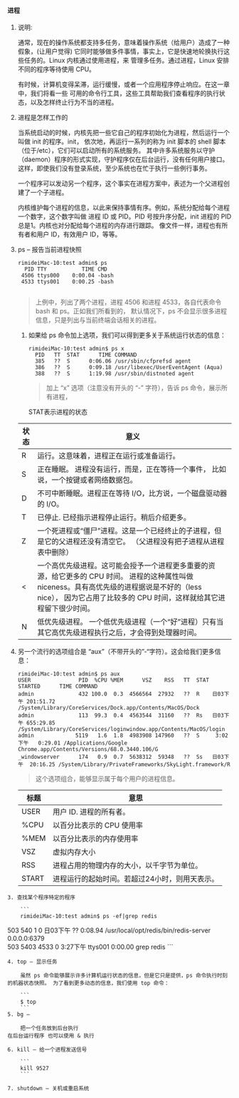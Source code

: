 #### 进程

1. 说明:

    通常，现在的操作系统都支持多任务，意味着操作系统（给用户）造成了一种假象，(让用户觉得) 它同时能够做多件事情，事实上，它是快速地轮换执行这些任务的。Linux 内核通过使用进程，来 管理多任务。通过进程，Linux 安排不同的程序等待使用 CPU。

    有时候，计算机变得呆滞，运行缓慢，或者一个应用程序停止响应。在这一章中，我们将看一些 可用的命令行工具，这些工具帮助我们查看程序的执行状态，以及怎样终止行为不当的进程。

2. 进程是怎样工作的


    当系统启动的时候，内核先把一些它自己的程序初始化为进程，然后运行一个叫做 init 的程序。init， 依次地，再运行一系列的称为 init 脚本的 shell 脚本（位于/etc），它们可以启动所有的系统服务。 其中许多系统服务以守护（daemon）程序的形式实现，守护程序仅在后台运行，没有任何用户接口。 这样，即使我们没有登录系统，至少系统也在忙于执行一些例行事务。

    一个程序可以发动另一个程序，这个事实在进程方案中，表述为一个父进程创建了一个子进程。

    内核维护每个进程的信息，以此来保持事情有序。例如，系统分配给每个进程一个数字，这个数字叫做 进程 ID 或 PID。PID 号按升序分配，init 进程的 PID 总是1。内核也对分配给每个进程的内存进行跟踪。 像文件一样，进程也有所有者和用户 ID，有效用户 ID，等等。
    
3. ps – 报告当前进程快照

	```
	rimideiMac-10:test admin$ ps
	  PID TTY           TIME CMD
	 4506 ttys000    0:00.04 -bash
	 4533 ttys001    0:00.25 -bash
	 
	```
	
	>上例中，列出了两个进程，进程 4506 和进程 4533，各自代表命令 bash 和 ps。正如我们所看到的， 默认情况下，ps 不会显示很多进程信息，只是列出与当前终端会话相关的进程。
	
	1. 如果给 ps 命令加上选项，我们可以得到更多关于系统运行状态的信息：
		
		```
		rimideiMac-10:test admin$ ps x
		  PID   TT  STAT      TIME COMMAND
		  385   ??  S      0:06.06 /usr/sbin/cfprefsd agent
		  386   ??  S      0:09.18 /usr/libexec/UserEventAgent (Aqua)
		  388   ??  S      1:19.98 /usr/sbin/distnoted agent
	
		```
		>加上 “x” 选项（注意没有开头的 “-” 字符），告诉 ps 命令，展示所有进程，
		
		STAT表示进程的状态
		
		
	  |状态|  	  意义|  
	  |---|---|
	  |R | 	  运行。这意味着，进程正在运行或准备运行。   
	  |S  |	  正在睡眠。 进程没有运行，而是，正在等待一个事件， 比如说，一个按键或者网络数据包。   
	  |D  	|  不可中断睡眠。进程正在等待 I/O，比方说，一个磁盘驱动器的 I/O。  
	  |T  	 | 已停止. 已经指示进程停止运行。稍后介绍更多。  
	  |Z  	 | 一个死进程或“僵尸”进程。这是一个已经终止的子进程，但是它的父进程还没有清空它。 （父进程没有把子进程从进程表中删除）  
	  |<  	  |一个高优先级进程。这可能会授予一个进程更多重要的资源，给它更多的 CPU 时间。 进程的这种属性叫做 niceness。具有高优先级的进程据说是不好的（less nice）， 因为它占用了比较多的 CPU 时间，这样就给其它进程留下很少时间。   
	  |N  	  | 低优先级进程。 一个低优先级进程（一个“好”进程）只有当其它高优先级进程执行之后，才会得到处理器时间。
  
  2. 另一个流行的选项组合是 “aux”（不带开头的”-“字符）。这会给我们更多信息：

	  	```
	  	rimideiMac-10:test admin$ ps aux
		USER               PID  %CPU %MEM      VSZ    RSS   TT  STAT STARTED      TIME COMMAND
		admin              432 100.0  0.3  4566564  27932   ??  R    日03下午 201:51.72 /System/Library/CoreServices/Dock.app/Contents/MacOS/Dock
		admin              113  99.3  0.4  4563544  31160   ??  Rs   日03下午 655:29.85 /System/Library/CoreServices/loginwindow.app/Contents/MacOS/login
		admin             5119   1.6  1.8  4983908 147960   ??  S     3:02下午   0:29.01 /Applications/Google Chrome.app/Contents/Versions/68.0.3440.106/G
		_windowserver      174   0.9  0.7  5638312  59348   ??  Ss   日03下午  20:16.25 /System/Library/PrivateFrameworks/SkyLight.framework/R
	  	```
	  	
	  	>这个选项组合，能够显示属于每个用户的进程信息。
	  	
	  	
	  |标题 | 	  意思|
	  |---|---|  
	  |USER|  	  用户 ID. 进程的所有者。   
	  |%CPU | 	  以百分比表示的 CPU 使用率  
	  |%MEM  |	  以百分比表示的内存使用率  
	  |VSZ  	|  虚拟内存大小  
	  |RSS  	 | 进程占用的物理内存的大小，以千字节为单位。  
	  |START  	|  进程运行的起始时间。若超过24小时，则用天表示。  
  	
  	3. 查找某个程序特定的程序

  		```
  		rimideiMac-10:test admin$ ps -ef|grep redis
  503   540     1   0 日03下午 ??         0:08.94 /usr/local/opt/redis/bin/redis-server 0.0.0.0:6379  
  503  5403  4533   0  3:27下午 ttys001    0:00.00 grep redis
  		```
	
	
    4. top – 显示任务
	
		虽然 ps 命令能够展示许多计算机运行状态的信息，但是它只是提供，ps 命令执行时刻的机器状态快照。 为了看到更多动态的信息，我们使用 top 命令：
	
		```
		$ top
		```
	5. bg – 

	    把一个任务放到后台执行
	在后台运行程序 也可以使用 & 执行
	
	6. kill – 给一个进程发送信号
	
		```
		kill 9527
		```
	
	7. shutdown – 关机或重启系统

